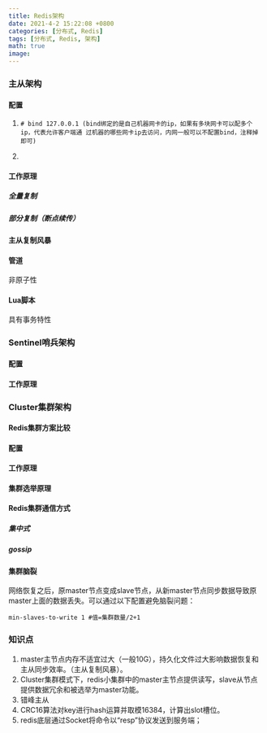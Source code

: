 ```yaml
---
title: Redis架构
date: 2021-4-2 15:22:08 +0800
categories: [分布式, Redis]
tags: [分布式, Redis, 架构]
math: true
image: 
---
```


### 主从架构

#### 配置

1. ~~~shell
   # bind 127.0.0.1 (bind绑定的是自己机器网卡的ip，如果有多块网卡可以配多个ip，代表允许客户端通 过机器的哪些网卡ip去访问，内网一般可以不配置bind，注释掉即可)
   ~~~

2. 

#### 工作原理

##### 全量复制



##### 部分复制（断点续传）



#### 主从复制风暴





#### 管道

非原子性

#### Lua脚本

具有事务特性



### Sentinel哨兵架构

#### 配置



#### 工作原理



### Cluster集群架构



#### Redis集群方案比较



#### 配置



#### 工作原理



#### 集群选举原理



#### Redis集群通信方式



##### 集中式



##### gossip





#### 集群脑裂

网络恢复之后，原master节点变成slave节点，从新master节点同步数据导致原master上面的数据丢失。可以通过以下配置避免脑裂问题：

~~~shell
min-slaves-to-write 1 #值=集群数量/2+1
~~~



### 知识点

1. master主节点内存不适宜过大（一般10G），持久化文件过大影响数据恢复和主从同步效率。（主从复制风暴）。
2. Cluster集群模式下，redis小集群中的master主节点提供读写，slave从节点提供数据冗余和被选举为master功能。
3. 错峰主从
4. CRC16算法对key进行hash运算并取模16384，计算出slot槽位。
5. redis底层通过Socket将命令以“resp”协议发送到服务端；

